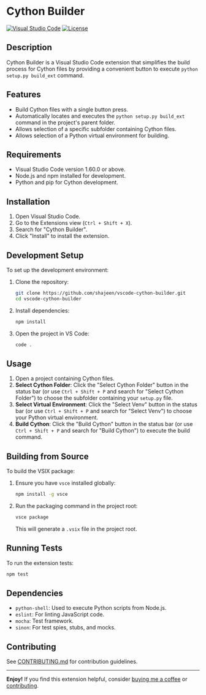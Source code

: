 # Cython Builder

[![Visual Studio Code](https://img.shields.io/badge/VSC-1.60.0%2B-blue.svg)](https://code.visualstudio.com/updates/v1_60)
[![License](https://img.shields.io/badge/License-MIT-yellow.svg)](LICENSE)

## Description

Cython Builder is a Visual Studio Code extension that simplifies the build process for Cython files by providing a convenient button to execute `python setup.py build_ext` command.

## Features

- Build Cython files with a single button press.
- Automatically locates and executes the `python setup.py build_ext` command in the project's parent folder.
- Allows selection of a specific subfolder containing Cython files.
- Allows selection of a Python virtual environment for building.

## Requirements

- Visual Studio Code version 1.60.0 or above.
- Node.js and npm installed for development.
- Python and pip for Cython development.

## Installation

1. Open Visual Studio Code.
2. Go to the Extensions view (`Ctrl + Shift + X`).
3. Search for "Cython Builder".
4. Click "Install" to install the extension.

## Development Setup

To set up the development environment:

1. Clone the repository:
   ```bash
   git clone https://github.com/shajeen/vscode-cython-builder.git
   cd vscode-cython-builder
   ```
2. Install dependencies:
   ```bash
   npm install
   ```
3. Open the project in VS Code:
   ```bash
   code .
   ```

## Usage

1. Open a project containing Cython files.
2. **Select Cython Folder**: Click the "Select Cython Folder" button in the status bar (or use `Ctrl + Shift + P` and search for "Select Cython Folder") to choose the subfolder containing your `setup.py` file.
3. **Select Virtual Environment**: Click the "Select Venv" button in the status bar (or use `Ctrl + Shift + P` and search for "Select Venv") to choose your Python virtual environment.
4. **Build Cython**: Click the "Build Cython" button in the status bar (or use `Ctrl + Shift + P` and search for "Build Cython") to execute the build command.

## Building from Source

To build the VSIX package:

1. Ensure you have `vsce` installed globally:
   ```bash
   npm install -g vsce
   ```
2. Run the packaging command in the project root:
   ```bash
   vsce package
   ```
   This will generate a `.vsix` file in the project root.

## Running Tests

To run the extension tests:

```bash
npm test
```

## Dependencies

- `python-shell`: Used to execute Python scripts from Node.js.
- `eslint`: For linting JavaScript code.
- `mocha`: Test framework.
- `sinon`: For test spies, stubs, and mocks.

## Contributing

See [CONTRIBUTING.md](CONTRIBUTING.md) for contribution guidelines.

---

**Enjoy!** If you find this extension helpful, consider [buying me a coffee](https://www.buymeacoffee.com/shajeen) or [contributing](CONTRIBUTING.md).
